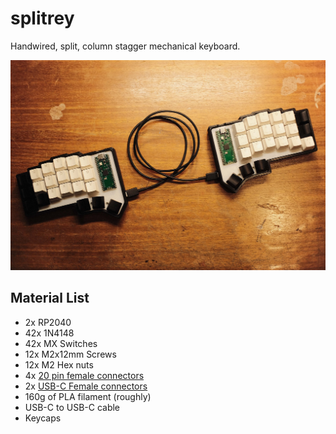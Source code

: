 # splitrey
Handwired, split, column stagger mechanical keyboard.

![img](images/main.jpg)

## Material List
- 2x RP2040
- 42x 1N4148
- 42x MX Switches
- 12x M2x12mm Screws
- 12x M2 Hex nuts 
- 4x [20 pin female connectors](https://pt.aliexpress.com/item/4001198421663.html)
- 2x [USB-C Female connectors](https://pt.aliexpress.com/item/1005005708781461.html)
- 160g of PLA filament (roughly)
- USB-C to USB-C cable
- Keycaps
